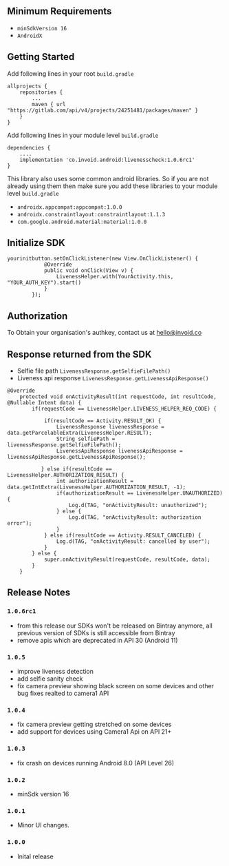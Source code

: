 ## Minimum Requirements
- `minSdkVersion 16` 
- `AndroidX`

## Getting Started

Add following lines in your root ```build.gradle```
```
allprojects {
    repositories {
        ...
        maven { url "https://gitlab.com/api/v4/projects/24251481/packages/maven" }
    }
}

```

Add following lines in your module level ```build.gradle```
```
dependencies {
    ....
    implementation 'co.invoid.android:livenesscheck:1.0.6rc1'
}

```

This library also uses some common android libraries. So if you are not already using them then make sure you add these libraries to your module level `build.gradle`
- `androidx.appcompat:appcompat:1.0.0`
- `androidx.constraintlayout:constraintlayout:1.1.3`
- `com.google.android.material:material:1.0.0`

## Initialize SDK

```
yourinitbutton.setOnClickListener(new View.OnClickListener() {
            @Override
            public void onClick(View v) {
                LivenessHelper.with(YourActivity.this, "YOUR_AUTH_KEY").start()
            }
        });
```

## Authorization 
To Obtain your organisation's authkey, contact us at hello@invoid.co


## Response returned from the SDK
- Selfie file path ```LivenessResponse.getSelfieFilePath()```
- Liveness api response ```LivenessResponse.getLivenessApiResponse()```

```
@Override
    protected void onActivityResult(int requestCode, int resultCode, @Nullable Intent data) {
        if(requestCode == LivenessHelper.LIVENESS_HELPER_REQ_CODE) {
        
            if(resultCode == Activity.RESULT_OK) {
                LivenessResponse livenessResponse = data.getParcelableExtra(LivenessHelper.RESULT);
                String selfiePath = livenessResponse.getSelfieFilePath();
                LivenessApiResponse livenessApiResponse = livenessApiResponse.getLivenessApiResponse();
                
           } else if(resultCode == LivenessHelper.AUTHORIZATION_RESULT) {
                int authorizationResult = data.getIntExtra(LivenessHelper.AUTHORIZATION_RESULT, -1);
                if(authorizationResult == LivenessHelper.UNAUTHORIZED) {
                    Log.d(TAG, "onActivityResult: unauthorized");
                } else {
                    Log.d(TAG, "onActivityResult: authorization error");
                }
            } else if(resultCode == Activity.RESULT_CANCELED) {
                Log.d(TAG, "onActivityResult: cancelled by user");
            }
        } else {
            super.onActivityResult(requestCode, resultCode, data);
        }
    }
```

## Release Notes

### `1.0.6rc1`
- from this release our SDKs won't be released on Bintray anymore, all previous version of SDKs is still accessible from Bintray
- remove apis which are deprecated in API 30 (Android 11)

### `1.0.5`
- improve liveness detection
- add selfie sanity check
- fix camera preview showing black screen on some devices and other bug fixes realted to camera1 API

### `1.0.4`
- fix camera preview getting stretched on some devices
- add support for devices using Camera1 Api on API 21+

### `1.0.3`
- fix crash on devices running Android 8.0 (API Level 26)

### `1.0.2`
- minSdk version 16

### `1.0.1`
- Minor UI changes.

### `1.0.0`
- Inital release
